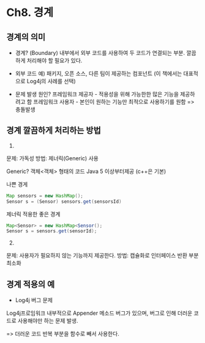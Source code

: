 # Ch8. 경계

## 경계의 의미

* 경계? (Boundary)
내부에서 외부 코드를 사용하여 두 코드가 연결되는 부분.
깔끔하게 처리해야 할 필요가 있다.

* 외부 코드 예) 패키지, 오픈 소스, 다른 팀이 제공하는 컴포넌트
(이 책에서는 대표적으로 Log4j의 사례를 선택)

* 문제 발생 원인?
프레임워크 제공자 - 적용성을 위해 가능한한 많은 기능을 제공하려고 함 
프레임워크 사용자 - 본인이 원하는 기능만 최적으로 사용하기를 원함
=> 충돌발생


## 경계 깔끔하게 처리하는 방법

1.
문제: 가독성
방법: 제너릭(Generic) 사용

Generic? 
객체<객체> 형태의 코드
Java 5 이상부터제공 (c++은 기본)

나쁜 경게
```java
Map sensors = new HashMap();
Sensor s = (Sensor) sensors.get(sensorsId)
```
제너릭 적용한 좋은 경계
```java
Map<Sensor> = new HashMap<Sensor();
Sensor s = sensors.get(sensorId);
```

2. 
문제: 사용자가 필요하지 않는 기능까지 제공한다.
방법: 캡슐화로 인터페이스 반환 부분 최소화


## 경계 적용의 예
 
* Log4j 버그 문제

Log4j프로임워크 내부적으로 Appender 메소드 버그가 있으며,
버그로 인해 더러운 코드로 사용해야만 하는 문제 발생.

=> 더러운 코드 반복 부분을 함수로 빼서 사용한다.
